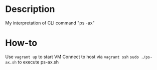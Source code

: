 # Description
My interpretation of CLI command "ps -ax"
# How-to
Use `vagrant up` to start VM
Connect to host via `vagrant ssh`
`sudo ./ps-ax.sh` to execute ps-ax.sh
